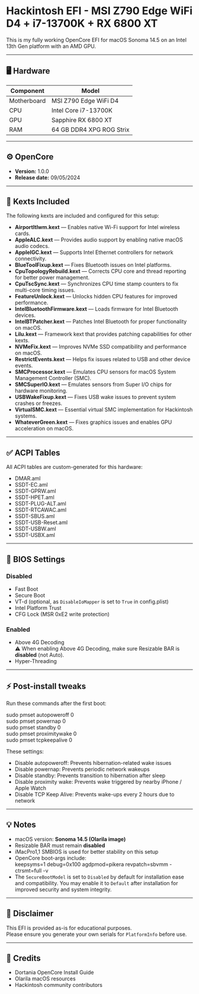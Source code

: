 # Hackintosh EFI - MSI Z790 Edge WiFi D4 + i7-13700K + RX 6800 XT

This is my fully working OpenCore EFI for macOS Sonoma 14.5 on an Intel 13th Gen platform with an AMD GPU.

---

## 🖥️ Hardware

| Component | Model |
|------------|----------------------------|
| Motherboard | MSI Z790 Edge WiFi D4 |
| CPU | Intel Core i7-13700K |
| GPU | Sapphire RX 6800 XT |
| RAM | 64 GB DDR4 XPG ROG Strix |

---

## ⚙ OpenCore

- **Version:** 1.0.0  
- **Release date:** 09/05/2024  

---

## 🧩 Kexts Included

The following kexts are included and configured for this setup:

- **AirportItlwm.kext** — Enables native Wi-Fi support for Intel wireless cards.  
- **AppleALC.kext** — Provides audio support by enabling native macOS audio codecs.  
- **AppleIGC.kext** — Supports Intel Ethernet controllers for network connectivity.  
- **BlueToolFixup.kext** — Fixes Bluetooth issues on Intel platforms.  
- **CpuTopologyRebuild.kext** — Corrects CPU core and thread reporting for better power management.  
- **CpuTscSync.kext** — Synchronizes CPU time stamp counters to fix multi-core timing issues.  
- **FeatureUnlock.kext** — Unlocks hidden CPU features for improved performance.  
- **IntelBluetoothFirmware.kext** — Loads firmware for Intel Bluetooth devices.  
- **IntelBTPatcher.kext** — Patches Intel Bluetooth for proper functionality on macOS.  
- **Lilu.kext** — Framework kext that provides patching capabilities for other kexts.  
- **NVMeFix.kext** — Improves NVMe SSD compatibility and performance on macOS.  
- **RestrictEvents.kext** — Helps fix issues related to USB and other device events.  
- **SMCProcessor.kext** — Emulates CPU sensors for macOS System Management Controller (SMC).  
- **SMCSuperIO.kext** — Emulates sensors from Super I/O chips for hardware monitoring.  
- **USBWakeFixup.kext** — Fixes USB wake issues to prevent system crashes or freezes.  
- **VirtualSMC.kext** — Essential virtual SMC implementation for Hackintosh systems.  
- **WhateverGreen.kext** — Fixes graphics issues and enables GPU acceleration on macOS.


---

## ✅ ACPI Tables

All ACPI tables are custom-generated for this hardware:
- DMAR.aml
- SSDT-EC.aml
- SSDT-GPRW.aml
- SSDT-HPET.aml
- SSDT-PLUG-ALT.aml
- SSDT-RTCAWAC.aml
- SSDT-SBUS.aml
- SSDT-USB-Reset.aml
- SSDT-USBW.aml
- SSDT-USBX.aml

---

## 🔑 BIOS Settings

### Disabled
- Fast Boot
- Secure Boot
- VT-d (optional, as `DisableIoMapper` is set to `True` in config.plist)
- Intel Platform Trust
- CFG Lock (MSR 0xE2 write protection)

### Enabled
- Above 4G Decoding  
  ⚠ When enabling Above 4G Decoding, make sure Resizable BAR is **disabled** (not Auto).
- Hyper-Threading

---

## ⚡ Post-install tweaks

Run these commands after the first boot:

sudo pmset autopoweroff 0  
sudo pmset powernap 0  
sudo pmset standby 0  
sudo pmset proximitywake 0  
sudo pmset tcpkeepalive 0  

These settings:  
- Disable autopoweroff: Prevents hibernation-related wake issues  
- Disable powernap: Prevents periodic network wakeups  
- Disable standby: Prevents transition to hibernation after sleep  
- Disable proximity wake: Prevents wake triggered by nearby iPhone / Apple Watch  
- Disable TCP Keep Alive: Prevents wake-ups every 2 hours due to network  

---

## 💡 Notes

- macOS version: **Sonoma 14.5 (Olarila image)**
- Resizable BAR must remain **disabled**
- iMacPro1,1 SMBIOS is used for better stability on this setup
- OpenCore boot-args include:  
  keepsyms=1 debug=0x100 agdpmod=pikera revpatch=sbvmm -ctrsmt=full -v  
- The `SecureBootModel` is set to `Disabled` by default for installation ease and compatibility. You may enable it to `Default` after installation for improved security and system integrity.

---

## 📌 Disclaimer

This EFI is provided as-is for educational purposes.  
Please ensure you generate your own serials for `PlatformInfo` before use.

---

## 📝 Credits

- Dortania OpenCore Install Guide
- Olarila macOS resources
- Hackintosh community contributors
